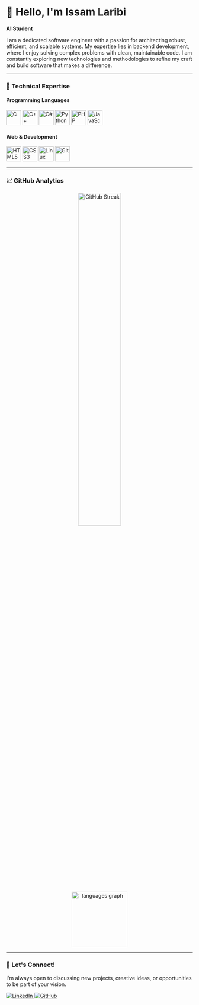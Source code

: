 # 👋 Hello, I'm Issam Laribi

**AI Student**

I am a dedicated software engineer with a passion for architecting robust, efficient, and scalable systems. My expertise lies in backend development, where I enjoy solving complex problems with clean, maintainable code. I am constantly exploring new technologies and methodologies to refine my craft and build software that makes a difference.

---

### 🚀 Technical Expertise

#### **Programming Languages**
<p align="left">
  <img src="https://cdn.jsdelivr.net/gh/devicons/devicon/icons/c/c-original.svg" width="40" height="40" alt="C" title="C" />
  <img src="https://cdn.jsdelivr.net/gh/devicons/devicon/icons/cplusplus/cplusplus-original.svg" width="40" height="40" alt="C++" title="C++" />
  <img src="https://cdn.jsdelivr.net/gh/devicons/devicon/icons/csharp/csharp-original.svg" width="40" height="40" alt="C#" title="C#" />
  <img src="https://cdn.jsdelivr.net/gh/devicons/devicon/icons/python/python-original.svg" width="40" height="40" alt="Python" title="Python" />
  <img src="https://cdn.jsdelivr.net/gh/devicons/devicon/icons/php/php-original.svg" width="40" height="40" alt="PHP" title="PHP" />
  <img src="https://cdn.jsdelivr.net/gh/devicons/devicon/icons/javascript/javascript-original.svg" width="40" height="40" alt="JavaScript" title="JavaScript" />
</p>

#### **Web & Development**
<p align="left">
  <img src="https://cdn.jsdelivr.net/gh/devicons/devicon/icons/html5/html5-original.svg" width="40" height="40" alt="HTML5" title="HTML5" />
  <img src="https://cdn.jsdelivr.net/gh/devicons/devicon/icons/css3/css3-original.svg" width="40" height="40" alt="CSS3" title="CSS3" />
  <img src="https://cdn.jsdelivr.net/gh/devicons/devicon/icons/linux/linux-original.svg" width="40" height="40" alt="Linux" title="Linux" />
  <img src="https://cdn.jsdelivr.net/gh/devicons/devicon/icons/git/git-original.svg" width="40" height="40" alt="Git" title="Git" />
</p>

---

### 📈 GitHub Analytics

<p align="center">
  <img src="https://github-readme-streak-stats.herokuapp.com/?user=IssamLaribi&theme=radical&hide_border=true" alt="GitHub Streak" width="48%" />
</p>

<p align="center">
  <img src="https://github-readme-stats.vercel.app/api/top-langs?username=IssamLaribi&locale=en&hide_title=false&layout=compact&card_width=320&langs_count=5&theme=dracula&hide_border=false" height="150" alt="languages graph" />
</p>

---

### 🤝 Let's Connect!

I'm always open to discussing new projects, creative ideas, or opportunities to be part of your vision.

<p align="left">
  <a href="https://www.linkedin.com/in/issam-laribi-706574356/">
    <img src="https://img.shields.io/badge/LinkedIn-0077B5?style=for-the-badge&logo=linkedin&logoColor=white" alt="LinkedIn"/>
  </a>
  <a href="https://github.com/IssamLaribi">
    <img src="https://img.shields.io/badge/GitHub-100000?style=for-the-badge&logo=github&logoColor=white" alt="GitHub"/>
  </a>
</p>
